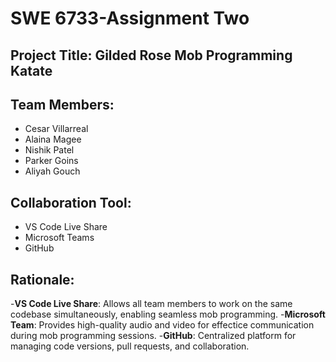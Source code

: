 # SWE 6733-Assignment Two 


## Project Title: Gilded Rose Mob Programming Katate

## Team Members:
- Cesar Villarreal
- Alaina Magee
- Nishik Patel
- Parker Goins
- Aliyah Gouch

## Collaboration Tool:
- VS Code Live Share
- Microsoft Teams
- GitHub

## Rationale: 
-**VS Code Live Share**: Allows all team members to work on the same codebase simultaneously, enabling seamless mob programming.
-**Microsoft Team**: Provides high-quality audio and video for effectice communication during mob programming sessions.
-**GitHub**: Centralized platform for managing code versions, pull requests, and collaboration.



